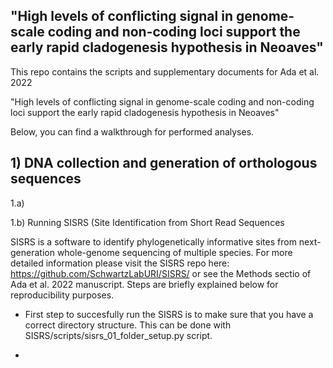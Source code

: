 ## "High levels of conflicting signal in genome-scale coding and non-coding loci support the early rapid cladogenesis hypothesis in Neoaves"


This repo contains the scripts and supplementary documents for Ada et al. 2022

"High levels of conflicting signal in genome-scale coding and non-coding loci support the early rapid cladogenesis hypothesis in Neoaves"


Below, you can find a walkthrough for performed analyses.

## 1) DNA collection and generation of orthologous sequences

1.a) 

1.b) Running SISRS (Site Identification from Short Read Sequences

SISRS is a software to identify phylogenetically informative sites from next-generation whole-genome sequencing of multiple species. For more detailed information please visit the SISRS repo here: https://github.com/SchwartzLabURI/SISRS/ or see the Methods sectio of Ada et al. 2022 manuscript. Steps are briefly explained below for reproducibility purposes. 

 - First step to succesfully run the SISRS is to make sure that you have a correct directory structure. This can be done with SISRS/scripts/sisrs_01_folder_setup.py script.
 
 -  
